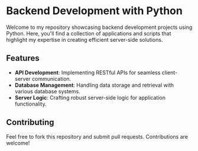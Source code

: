 # Backend Development with Python

Welcome to my repository showcasing backend development projects using Python. Here, you'll find a collection of applications and scripts that highlight my expertise in creating efficient server-side solutions.

## Features

- **API Development**: Implementing RESTful APIs for seamless client-server communication.
- **Database Management**: Handling data storage and retrieval with various database systems.
- **Server Logic**: Crafting robust server-side logic for application functionality.

## Contributing

Feel free to fork this repository and submit pull requests. Contributions are welcome!
